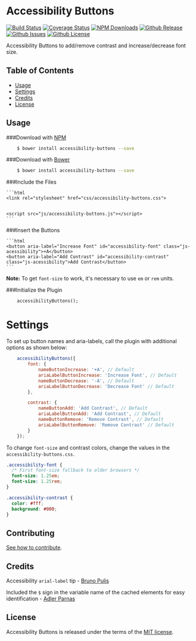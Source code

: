 # Accessibility Buttons

[![Build Status](https://travis-ci.org/tiagoporto/accessibility-buttons.svg)](https://travis-ci.org/tiagoporto/accessibility-buttons)
[![Coverage Status](https://img.shields.io/coveralls/tiagoporto/accessibility-buttons.svg)](https://coveralls.io/github/tiagoporto/accessibility-buttons)
[![NPM Downloads](https://img.shields.io/npm/dt/accessibility-buttons.svg)](https://www.npmjs.com/package/accessibility-buttons)
[![Github Release](https://img.shields.io/github/release/tiagoporto/accessibility-buttons.svg)](https://github.com/tiagoporto/accessibility-buttons/releases)
[![Github Issues](https://img.shields.io/github/issues/tiagoporto/accessibility-buttons.svg)](https://github.com/tiagoporto/accessibility-buttons/issues)
[![Github License](https://img.shields.io/github/license/tiagoporto/accessibility-buttons.svg)](https://raw.githubusercontent.com/tiagoporto/accessibility-buttons/master/LICENSE.md)

Accessibility Buttons to add/remove contrast and increase/decrease font size.

## Table of Contents

* [Usage](#usage)
* [Settings](#settings)
* [Credits](#credits)
* [License](license)

## Usage

###Download with [NPM](https://npmjs.com)

```sh
    $ bower install accessibility-buttons --save
```

###Download with [Bower](http://bower.io/)

```sh
    $ bower install accessibility-buttons --save
```


###Include the Files

    ```html
    <link rel="stylesheet" href="css/accessibility-buttons.css">


    <script src="js/accessibility-buttons.js"></script>
    ```


###Insert the Buttons

    ```html
    <button aria-label="Increase Font" id="accessibility-font" class="js-acessibility">+A</button>
    <button aria-label="Add Contrast" id="accessibility-contrast" class="js-acessibility">Add Contrast</button>
    ```

**Note:** To get `font-size` to work, it's necessary to use `em` or `rem` units.


###Initialize the Plugin

```
    accessibilityButtons();
```

# Settings

To set up button names and aria-labels, call the plugin with additional options as shown below:

```javascript
    accessibilityButtons({
        font: {
            nameButtonIncrease: '+A', // Default
            ariaLabelButtonIncrease: 'Increase Font', // Default
            nameButtonDecrease: '-A', // Default
            ariaLabelButtonDecrease: 'Decrease Font' // Default
        },

        contrast: {
            nameButtonAdd: 'Add Contrast', // Default
            ariaLabelButtonAdd: 'Add Contrast', // Default
            nameButtonRemove: 'Remove Contrast', // Default
            ariaLabelButtonRemove: 'Remove Contrast' // Default
        }
    });
```

To change `font-size` and contrast colors, change the values in the `accessibility-buttons.css`.

```css
.accessibility-font {
  /* First font-size fallback to older browsers */
  font-size: 1.25em;
  font-size: 1.25rem;
}

.accessibility-contrast {
  color: #fff;
  background: #000;
}
```


## Contributing

[See how to contribute](CONTRIBUTING.md).

## Credits

Accessibility `arial-label` tip - [Bruno Pulis](https://github.com/brunopulis)

Included the `$` sign in the variable name of the cached elements for easy identification  - [Adler Parnas](https://github.com/adlerparnas)

## License

Accessibility Buttons is released under the terms of the [MIT license](https://github.com/tiagoporto/accessibility-buttons/blob/master/LICENSE).